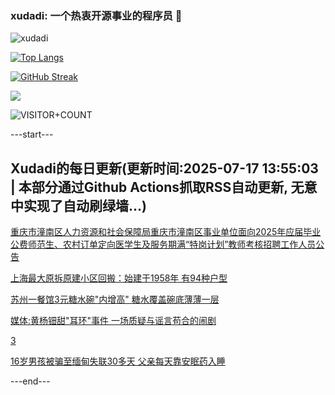 ### xudadi: 一个热衷开源事业的程序员 👋

![xudadi](https://github-readme-stats-git-masterorgs-github-readme-stats-team.vercel.app/api?username=xudadi)

[![Top Langs](https://github-readme-stats.vercel.app/api/top-langs/?username=xudadi)](https://github.com/anuraghazra/github-readme-stats)

[![GitHub Streak](https://streak-stats.demolab.com?user=xudadi&locale=zh_Hans)](https://git.io/streak-stats)

![](https://raw.githubusercontent.com/xudadi/xudadi/main/assets/github-contribution-grid-snake.svg)

![VISITOR+COUNT](https://komarev.com/ghpvc/?username=xudadi&label=VISITOR+COUNT)


---start---

## Xudadi的每日更新(更新时间:2025-07-17 13:55:03 | 本部分通过Github Actions抓取RSS自动更新, 无意中实现了自动刷绿墙...)

[重庆市潼南区人力资源和社会保障局重庆市潼南区事业单位面向2025年应届毕业公费师范生、农村订单定向医学生及服务期满“特岗计划”教师考核招聘工作人员公告](https://www.gongkaoleida.com/article/2514937)

[上海最大原拆原建小区回搬：始建于1958年 有94种户型](https://m.163.com/news/article/K4KO8JT90512B07B.html)

[苏州一餐馆3元糖水碗"内增高" 糖水覆盖碗底薄薄一层](https://m.163.com/news/article/K4KE288705345ARG.html)

[媒体:黄杨钿甜"耳环"事件 一场质疑与谣言苟合的闹剧](https://m.163.com/news/article/K4KLBOCL0534P59R.html)

[3](https://m.163.com/touch/news/sub/domestic)

[16岁男孩被骗至缅甸失联30多天 父亲每天靠安眠药入睡](https://m.163.com/news/article/K4KFUOOU051492LM.html)

---end---
